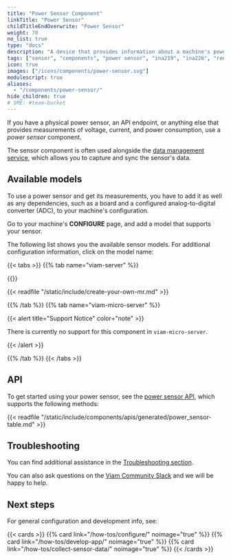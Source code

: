 ```yaml
---
title: "Power Sensor Component"
linkTitle: "Power Sensor"
childTitleEndOverwrite: "Power Sensor"
weight: 70
no_list: true
type: "docs"
description: "A device that provides information about a machine's power systems, including voltage, current, and power consumption."
tags: ["sensor", "components", "power sensor", "ina219", "ina226", "renogy"]
icon: true
images: ["/icons/components/power-sensor.svg"]
modulescript: true
aliases:
  - "/components/power-sensor/"
hide_children: true
# SME: #team-bucket
---
```


If you have a physical power sensor, an API endpoint, or anything else that provides measurements of voltage, current, and power consumption, use a _power sensor_ component.

The sensor component is often used alongside the [data management service](/services/data/), which allows you to capture and sync the sensor's data.

## Available models

To use a power sensor and get its measurements, you have to add it as well as any dependencies, such as a board and a configured analog-to-digital converter (ADC), to your machine's configuration.

Go to your machine's **CONFIGURE** page, and add a model that supports your sensor.

The following list shows you the available sensor models.
For additional configuration information, click on the model name:

{{< tabs >}}
{{% tab name="viam-server" %}}

{{<resources api="rdk:component:power_sensor" type="power_sensor" no-intro="true">}}

{{< readfile "/static/include/create-your-own-mr.md" >}}

{{% /tab %}}
{{% tab name="viam-micro-server" %}}

{{< alert title="Support Notice" color="note" >}}

There is currently no support for this component in `viam-micro-server`.

{{< /alert >}}

{{% /tab %}}
{{< /tabs >}}

## API

To get started using your power sensor, see the [power sensor API](/appendix/apis/components/power-sensor/), which supports the following methods:

{{< readfile "/static/include/components/apis/generated/power_sensor-table.md" >}}

## Troubleshooting

You can find additional assistance in the [Troubleshooting section](/appendix/troubleshooting/).

You can also ask questions on the [Viam Community Slack](https://join.slack.com/t/viamrobotics/shared_invite/zt-1f5xf1qk5-TECJc1MIY1MW0d6ZCg~Wnw) and we will be happy to help.

## Next steps

For general configuration and development info, see:

{{< cards >}}
  {{% card link="/how-tos/configure/" noimage="true" %}}
  {{% card link="/how-tos/develop-app/" noimage="true" %}}
  {{% card link="/how-tos/collect-sensor-data/" noimage="true" %}}
{{< /cards >}}